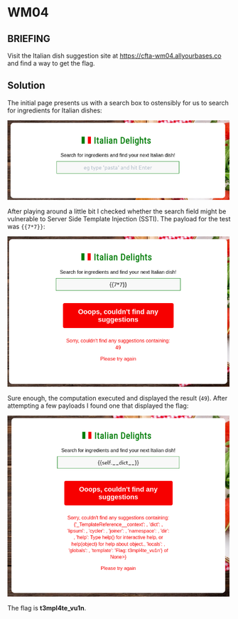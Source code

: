 # WM04
## BRIEFING
Visit the Italian dish suggestion site at https://cfta-wm04.allyourbases.co and find a way to get the flag.

## Solution

The initial page presents us with a search box to ostensibly for us to search for ingredients for Italian dishes:

<img src="italian.png" width="500">

After playing around a little bit I checked whether the search field might be vulnerable to Server Side Template Injection (SSTI). The payload for the test was `{{7*7}}`:

<img src="ssti.PNG" width="500">

Sure enough, the computation executed and displayed the result (`49`). After attempting a few payloads I found one that displayed the flag:

<img src="wm04.png" width="500">

The flag is **t3mpl4te_vu1n**.
